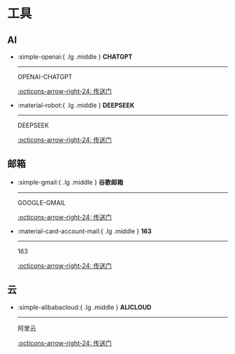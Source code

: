 # 工具

## AI

<div class="grid cards" markdown>

-   :simple-openai:{ .lg .middle } __CHATGPT__

    ---

    OPENAI-CHATGPT

    [:octicons-arrow-right-24: <a href="https://chatgpt.com/" target="_blank"> 传送门 </a>](#)

-   :material-robot:{ .lg .middle } __DEEPSEEK__

    ---

    DEEPSEEK

    [:octicons-arrow-right-24: <a href="https://chat.deepseek.com/" target="_blank"> 传送门 </a>](#)

</div>

## 邮箱

<div class="grid cards" markdown>

-   :simple-gmail:{ .lg .middle } __谷歌邮箱__

    ---

    GOOGLE-GMAIL

    [:octicons-arrow-right-24: <a href="https://mail.google.com/mail/" target="_blank"> 传送门 </a>](#)

-   :material-card-account-mail:{ .lg .middle } __163__

    ---

    163

    [:octicons-arrow-right-24: <a href="https://mail.163.com/" target="_blank"> 传送门 </a>](#)

</div>

## 云

<div class="grid cards" markdown>

-   :simple-alibabacloud:{ .lg .middle } __ALICLOUD__

    ---

    阿里云

    [:octicons-arrow-right-24: <a href="https://cn.aliyun.com/" target="_blank"> 传送门 </a>](#)

</div>